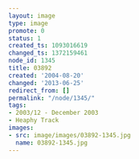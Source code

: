 ```yaml
---
layout: image
type: image
promote: 0
status: 1
created_ts: 1093016619
changed_ts: 1372159461
node_id: 1345
title: 03892
created: '2004-08-20'
changed: '2013-06-25'
redirect_from: []
permalink: "/node/1345/"
tags:
- 2003/12 - December 2003
- Heaphy Track
images:
- src: image/images/03892-1345.jpg
  name: 03892-1345.jpg
---
```


